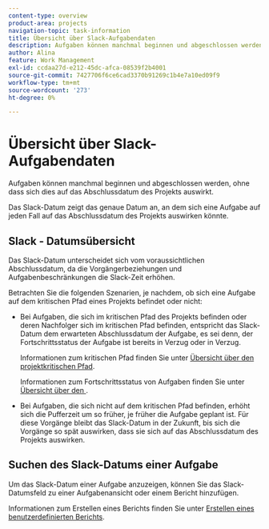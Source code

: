 ```yaml
---
content-type: overview
product-area: projects
navigation-topic: task-information
title: Übersicht über Slack-Aufgabendaten
description: Aufgaben können manchmal beginnen und abgeschlossen werden, ohne dass sich dies auf das Abschlussdatum des Projekts auswirkt. Das Slack-Datum zeigt das genaue Datum an, an dem sich eine Aufgabe auf jeden Fall auf das Abschlussdatum des Projekts auswirken könnte.
author: Alina
feature: Work Management
exl-id: ccdaa27d-e212-45dc-afca-08539f2b4001
source-git-commit: 7427706f6ce6cad3370b91269c1b4e7a10ed09f9
workflow-type: tm+mt
source-wordcount: '273'
ht-degree: 0%

---
```


# Übersicht über Slack-Aufgabendaten

Aufgaben können manchmal beginnen und abgeschlossen werden, ohne dass sich dies auf das Abschlussdatum des Projekts auswirkt.

Das Slack-Datum zeigt das genaue Datum an, an dem sich eine Aufgabe auf jeden Fall auf das Abschlussdatum des Projekts auswirken könnte.

## Slack - Datumsübersicht

Das Slack-Datum unterscheidet sich vom voraussichtlichen Abschlussdatum, da die Vorgängerbeziehungen und Aufgabenbeschränkungen die Slack-Zeit erhöhen.

Betrachten Sie die folgenden Szenarien, je nachdem, ob sich eine Aufgabe auf dem kritischen Pfad eines Projekts befindet oder nicht:

* Bei Aufgaben, die sich im kritischen Pfad des Projekts befinden oder deren Nachfolger sich im kritischen Pfad befinden, entspricht das Slack-Datum dem erwarteten Abschlussdatum der Aufgabe, es sei denn, der Fortschrittsstatus der Aufgabe ist bereits in Verzug oder in Verzug.

  Informationen zum kritischen Pfad finden Sie unter [Übersicht über den projektkritischen Pfad](../../../manage-work/tasks/manage-tasks/critical-path.md).

  Informationen zum Fortschrittsstatus von Aufgaben finden Sie unter [Übersicht über den ](../../../manage-work/tasks/task-information/task-progress-status.md).

* Bei Aufgaben, die sich nicht auf dem kritischen Pfad befinden, erhöht sich die Pufferzeit um so früher, je früher die Aufgabe geplant ist. Für diese Vorgänge bleibt das Slack-Datum in der Zukunft, bis sich die Vorgänge so spät auswirken, dass sie sich auf das Abschlussdatum des Projekts auswirken.

## Suchen des Slack-Datums einer Aufgabe

Um das Slack-Datum einer Aufgabe anzuzeigen, können Sie das Slack-Datumsfeld zu einer Aufgabenansicht oder einem Bericht hinzufügen.

Informationen zum Erstellen eines Berichts finden Sie unter [Erstellen eines benutzerdefinierten Berichts](../../../reports-and-dashboards/reports/creating-and-managing-reports/create-custom-report.md).
